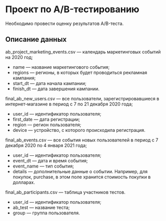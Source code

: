 # Проект по А/B-тестированию
Необходимо провести оценку результатов A/B-теста.
## Описание данных
ab_project_marketing_events.csv — календарь маркетинговых событий на 2020 год; 
* name — название маркетингового события;
* regions — регионы, в которых будет проводиться рекламная кампания;
* start_dt — дата начала кампании;
* finish_dt — дата завершения кампании.

final_ab_new_users.csv — все пользователи, зарегистрировавшиеся в интернет-магазине в период с 7 по 21 декабря 2020 года;
* user_id — идентификатор пользователя;
* first_date — дата регистрации;
* region — регион пользователя;
* device — устройство, с которого происходила регистрация.

final_ab_events.csv — все события новых пользователей в период с 7 декабря 2020 по 4 января 2021 года;
* user_id — идентификатор пользователя;
* event_dt — дата и время события;
* event_name — тип события;
* details — дополнительные данные о событии. Например, для покупок, purchase, в этом поле хранится стоимость покупки в долларах.

final_ab_participants.csv — таблица участников тестов.
* user_id — идентификатор пользователя;
* ab_test — название теста;
* group — группа пользователя.
